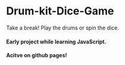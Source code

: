 # Drum-kit-Dice-Game
Take a break! Play the drums or spin the dice.
#### Early project while learning JavaScript.
#### Acitve on github pages!

